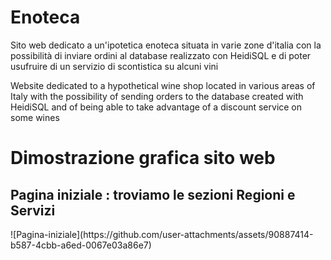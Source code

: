 # Enoteca

Sito web dedicato a un'ipotetica enoteca situata in varie zone d'italia con la possibilità di inviare ordini al database realizzato con HeidiSQL e di poter usufruire di un servizio di scontistica su alcuni vini

Website dedicated to a hypothetical wine shop located in various areas of Italy with the possibility of sending orders to the database created with HeidiSQL and of being able to take advantage of a discount service on some wines


# Dimostrazione grafica sito web
 <h2>Pagina iniziale : troviamo le sezioni Regioni e Servizi</h2>
 ![Pagina-iniziale](https://github.com/user-attachments/assets/90887414-b587-4cbb-a6ed-0067e03a86e7)
